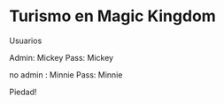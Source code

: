 # Turismo en Magic Kingdom

Usuarios

Admin: Mickey  Pass: Mickey 

no admin : Minnie   Pass: Minnie

Piedad!